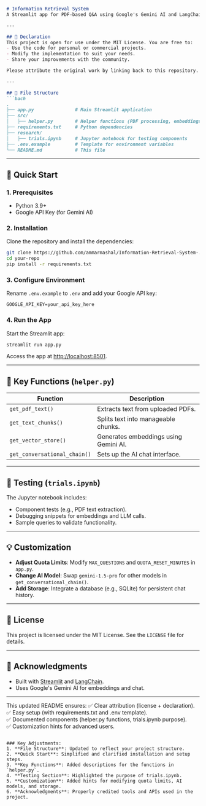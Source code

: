 ```markdown
# Information Retrieval System  
A Streamlit app for PDF-based Q&A using Google's Gemini AI and LangChain.

---

## 📌 Declaration
This project is open for use under the MIT License. You are free to:
- Use the code for personal or commercial projects.
- Modify the implementation to suit your needs.
- Share your improvements with the community.

Please attribute the original work by linking back to this repository.

---

## 📂 File Structure
```bach
.
├── app.py               # Main Streamlit application
├── src/
│   ├── helper.py        # Helper functions (PDF processing, embeddings, etc.)
├── requirements.txt     # Python dependencies
├── research/
│   ├── trials.ipynb     # Jupyter notebook for testing components
├── .env.example         # Template for environment variables
└── README.md            # This file
```

---

## 🚀 Quick Start

### 1. Prerequisites
- Python 3.9+
- Google API Key (for Gemini AI)

### 2. Installation
Clone the repository and install the dependencies:
```bash
git clone https://github.com/ammarmashal/Information-Retrieval-System-.git
cd your-repo
pip install -r requirements.txt
```

### 3. Configure Environment
Rename `.env.example` to `.env` and add your Google API key:
```env
GOOGLE_API_KEY=your_api_key_here
```

### 4. Run the App
Start the Streamlit app:
```bash
streamlit run app.py
```
Access the app at [http://localhost:8501](http://localhost:8501).

---

## 🔧 Key Functions (`helper.py`)
| Function                  | Description                                      |
|---------------------------|--------------------------------------------------|
| `get_pdf_text()`          | Extracts text from uploaded PDFs.                |
| `get_text_chunks()`       | Splits text into manageable chunks.              |
| `get_vector_store()`      | Generates embeddings using Gemini AI.            |
| `get_conversational_chain()` | Sets up the AI chat interface.                 |

---

## 🧪 Testing (`trials.ipynb`)
The Jupyter notebook includes:
- Component tests (e.g., PDF text extraction).
- Debugging snippets for embeddings and LLM calls.
- Sample queries to validate functionality.

---

## 💡 Customization
- **Adjust Quota Limits**: Modify `MAX_QUESTIONS` and `QUOTA_RESET_MINUTES` in `app.py`.
- **Change AI Model**: Swap `gemini-1.5-pro` for other models in `get_conversational_chain()`.
- **Add Storage**: Integrate a database (e.g., SQLite) for persistent chat history.

---

## 📜 License
This project is licensed under the MIT License. See the `LICENSE` file for details.

---

## 🙏 Acknowledgments
- Built with [Streamlit](https://streamlit.io/) and [LangChain](https://langchain.com/).
- Uses Google's Gemini AI for embeddings and chat.

---

This updated README ensures:
✅ Clear attribution (license + declaration).  
✅ Easy setup (with requirements.txt and .env template).  
✅ Documented components (helper.py functions, trials.ipynb purpose).  
✅ Customization hints for advanced users.
```

### Key Adjustments:
1. **File Structure**: Updated to reflect your project structure.
2. **Quick Start**: Simplified and clarified installation and setup steps.
3. **Key Functions**: Added descriptions for the functions in `helper.py`.
4. **Testing Section**: Highlighted the purpose of trials.ipynb.
5. **Customization**: Added hints for modifying quota limits, AI models, and storage.
6. **Acknowledgments**: Properly credited tools and APIs used in the project.
